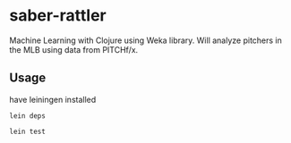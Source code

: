 saber-rattler
==================

Machine Learning with Clojure using Weka library. Will analyze pitchers in the MLB using data from PITCHf/x. 

## Usage

have leiningen installed

`lein deps`

`lein test`